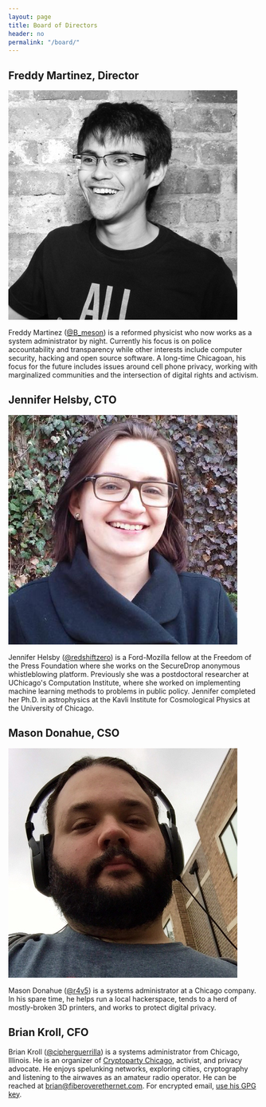 ```yaml
---
layout: page
title: Board of Directors
header: no
permalink: "/board/"
---
```


## Freddy Martinez, Director
![Freddy](/images/Martinez.jpg)

Freddy Martinez ([@B_meson](https://twitter.com/B_meson)) is a reformed physicist who now works as a system administrator by night. Currently his focus is on police accountability and transparency while other interests include computer security, hacking and open source software. A long-time Chicagoan, his focus for the future includes issues around cell phone privacy, working with marginalized communities and the intersection of digital rights and activism.

## Jennifer Helsby, CTO
![Jennifer](/images/Helsby.jpg)

Jennifer Helsby ([@redshiftzero](https://twitter.com/redshiftzero)) is a Ford-Mozilla fellow at the Freedom of the Press Foundation where she works on the SecureDrop anonymous whistleblowing platform. Previously she was a postdoctoral researcher at UChicago's Computation Institute, where she worked on implementing machine learning methods to problems in public policy. Jennifer completed her Ph.D. in astrophysics at the Kavli Institute for Cosmological Physics at the University of Chicago.

## Mason Donahue, CSO
![Mason](/images/Donahue.jpg)

Mason Donahue ([@r4v5](https://twitter.com/r4v5)) is a systems administrator at a Chicago company. In his spare time, he helps run a local hackerspace, tends to a herd of mostly-broken 3D printers, and works to protect digital privacy.

## Brian Kroll, CFO

Brian Kroll ([@cipherguerrilla](https://twitter.com/cipherguerrilla)) is a systems administrator from Chicago, Illinois. He is an organizer of [Cryptoparty Chicago](https://www.cryptoparty.in/chicago), activist, and privacy advocate. He enjoys spelunking networks, exploring cities, cryptography and listening to the airwaves as an amateur radio operator. He can be reached at <brian@fiberoverethernet.com>. For encrypted email, [use his GPG key](https://pgp.mit.edu/pks/lookup?op=vindex&search=0x58C18E4B5E17D55A).
